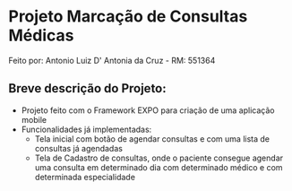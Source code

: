 # Projeto Marcação de Consultas Médicas
Feito por: Antonio Luiz D' Antonia da Cruz - RM: 551364

## Breve descrição do Projeto:
- Projeto feito com o Framework EXPO para criação de uma aplicação mobile
- Funcionalidades já implementadas:
  -   Tela inicial com botão de agendar consultas e com uma lista de consultas já agendadas
  -   Tela de Cadastro de consultas, onde o paciente consegue agendar uma consulta em determinado dia com determinado médico e com determinada especialidade

